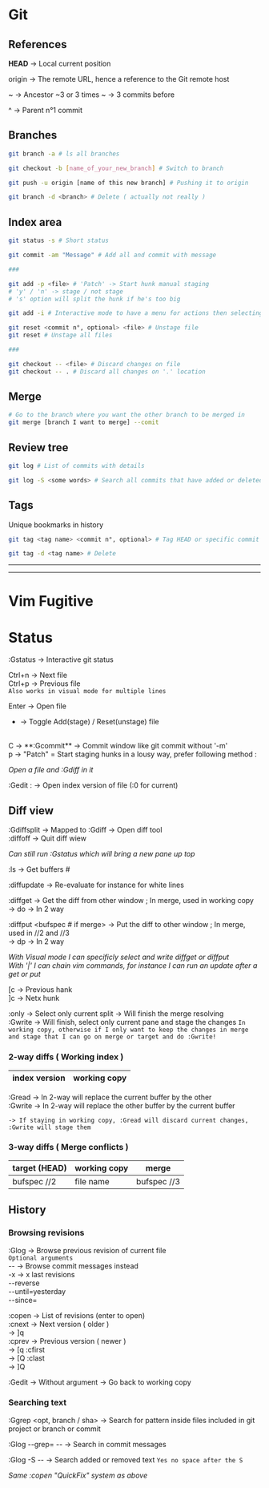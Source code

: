 # Git

## References

**HEAD** -> Local current position

origin -> The remote URL, hence a reference to the Git remote host

<position>~ -> Ancestor ~3 or 3 times ~ -> 3 commits before

<commit sha>^ -> Parent n°1 commit

## Branches

```sh
git branch -a # ls all branches

git checkout -b [name_of_your_new_branch] # Switch to branch

git push -u origin [name of this new branch] # Pushing it to origin

git branch -d <branch> # Delete ( actually not really )
```

## Index area

```sh
git status -s # Short status

git commit -am "Message" # Add all and commit with message

###

git add -p <file> # 'Patch' -> Start hunk manual staging
# 'y' / 'n' -> stage / not stage
# 's' option will split the hunk if he's too big 

git add -i # Interactive mode to have a menu for actions then selecting files, diff ...

git reset <commit n°, optional> <file> # Unstage file
git reset # Unstage all files

###

git checkout -- <file> # Discard changes on file
git checkout -- . # Discard all changes on '.' location
```

## Merge

```sh
# Go to the branch where you want the other branch to be merged in
git merge [branch I want to merge] --comit
```

## Review tree

```sh
git log # List of commits with details

git log -S <some words> # Search all commits that have added or deleted <some words>
```

## Tags

Unique bookmarks in history

```sh
git tag <tag name> <commit n°, optional> # Tag HEAD or specific commit number

git tag -d <tag name> # Delete
```

-----
-----

# Vim Fugitive

# Status

:Gstatus -> Interactive git status

Ctrl+n -> Next file
<br />
Ctrl+p -> Previous file
<br />
`Also works in visual mode for multiple lines`

Enter -> Open file
<br />
- -> Toggle Add(stage) / Reset(unstage) file 
<br />
C -> **:Gcommit** -> Commit window like git commit without '-m'
<br />
p -> "Patch" = Start staging hunks in a lousy way, prefer following method :

_Open a file and :Gdiff in it_

:Gedit :<path> -> Open index version of file (:0 for current)

## Diff view

:Gdiffsplit -> Mapped to :Gdiff -> Open diff tool
<br />
:diffoff -> Quit diff wiew

_Can still run :Gstatus which will bring a new pane up top_

:ls -> Get buffers #

:diffupdate -> Re-evaluate for instance for white lines

:diffget <bufspec if merge> -> Get the diff from other window ; In merge, used in working copy
<br />
-> do -> In 2 way

:diffput <bufspec # if merge> -> Put the diff to other window ; In merge, used in //2 and //3
<br />
-> dp -> In 2 way

_With Visual mode I can specificly select and write diffget or diffput_
<br />
_With '|' I can chain vim commands, for instance I can run an update after a get or put_
 
\[c -> Previous hank
<br />
\]c -> Netx hunk

:only -> Select only current split -> Will finish the merge resolving
<br />
:Gwrite -> Will finish, select only current pane and stage the changes `In working copy, otherwise if I only want to keep the changes in merge and stage that I can go on merge or target and do :Gwrite!`

### 2-way diffs ( Working index )

| index version  	| working copy  	|  	
|---	             |---	            |

:Gread -> In 2-way will replace the current buffer by the other
<br />
:Gwrite -> In 2-way will replace the other buffer by the current buffer

`-> If staying in working copy, :Gread will discard current changes, :Gwrite will stage them`


### 3-way diffs ( Merge conflicts )

|  target (HEAD) 	|  working copy 	|  merge 	    |   	
|---	             |---	            |---	         |
| bufspec //2     | file name   	  | bufspec //3 |

## History

### Browsing revisions

:Glog -> Browse previous revision of current file
<br />
`Optional arguments`
<br />
-- -> Browse commit messages instead
<br />
-x -> x last revisions
<br />
--reverse
<br />
--until=yesterday
<br />
--since=

:copen -> List of revisions (enter to open)
<br />
:cnext -> Next version ( older )
<br />
-> ]q
<br />
:cprev -> Previous version ( newer )
<br />
-> \[q
:cfirst
<br />
-> \[Q
:clast
<br />
-> \]Q

:Gedit -> Without argument -> Go back to working copy

### Searching text

:Ggrep <pattern> <opt, branch / sha> -> Search for pattern inside files included in git project or branch or commit

:Glog --grep=<pattern> -- -> Search in commit messages

:Glog -S<pattern> -- -> Search added or removed text `Yes no space after the S`

_Same :copen "QuickFix" system as above_
